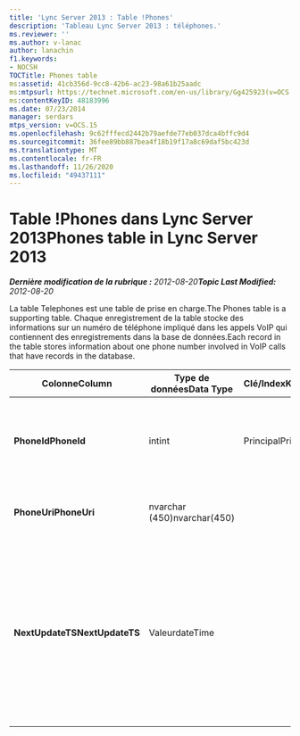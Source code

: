 ```yaml
---
title: 'Lync Server 2013 : Table !Phones'
description: 'Tableau Lync Server 2013 : téléphones.'
ms.reviewer: ''
ms.author: v-lanac
author: lanachin
f1.keywords:
- NOCSH
TOCTitle: Phones table
ms:assetid: 41cb356d-9cc8-42b6-ac23-98a61b25aadc
ms:mtpsurl: https://technet.microsoft.com/en-us/library/Gg425923(v=OCS.15)
ms:contentKeyID: 48183996
ms.date: 07/23/2014
manager: serdars
mtps_version: v=OCS.15
ms.openlocfilehash: 9c62fffecd2442b79aefde77eb037dca4bffc9d4
ms.sourcegitcommit: 36fee89bb887bea4f18b19f17a8c69daf5bc423d
ms.translationtype: MT
ms.contentlocale: fr-FR
ms.lasthandoff: 11/26/2020
ms.locfileid: "49437111"
---
```

# <a name="phones-table-in-lync-server-2013"></a><span data-ttu-id="c9615-103">Table !Phones dans Lync Server 2013</span><span class="sxs-lookup"><span data-stu-id="c9615-103">Phones table in Lync Server 2013</span></span>

<div data-xmlns="http://www.w3.org/1999/xhtml">

<div class="topic" data-xmlns="http://www.w3.org/1999/xhtml" data-msxsl="urn:schemas-microsoft-com:xslt" data-cs="https://msdn.microsoft.com/">

<div data-asp="https://msdn2.microsoft.com/asp">



</div>

<div id="mainSection">

<div id="mainBody"><span data-ttu-id="c9615-104">

<span> </span></span><span class="sxs-lookup"><span data-stu-id="c9615-104">

<span> </span></span></span>

<span data-ttu-id="c9615-105">_**Dernière modification de la rubrique :** 2012-08-20_</span><span class="sxs-lookup"><span data-stu-id="c9615-105">_**Topic Last Modified:** 2012-08-20_</span></span>

<span data-ttu-id="c9615-106">La table Telephones est une table de prise en charge.</span><span class="sxs-lookup"><span data-stu-id="c9615-106">The Phones table is a supporting table.</span></span> <span data-ttu-id="c9615-107">Chaque enregistrement de la table stocke des informations sur un numéro de téléphone impliqué dans les appels VoIP qui contiennent des enregistrements dans la base de données.</span><span class="sxs-lookup"><span data-stu-id="c9615-107">Each record in the table stores information about one phone number involved in VoIP calls that have records in the database.</span></span>


<table>
<colgroup>
<col style="width: 25%" />
<col style="width: 25%" />
<col style="width: 25%" />
<col style="width: 25%" />
</colgroup>
<thead>
<tr class="header">
<th><span data-ttu-id="c9615-108">Colonne</span><span class="sxs-lookup"><span data-stu-id="c9615-108">Column</span></span></th>
<th><span data-ttu-id="c9615-109">Type de données</span><span class="sxs-lookup"><span data-stu-id="c9615-109">Data Type</span></span></th>
<th><span data-ttu-id="c9615-110">Clé/Index</span><span class="sxs-lookup"><span data-stu-id="c9615-110">Key/Index</span></span></th>
<th><span data-ttu-id="c9615-111">Détails</span><span class="sxs-lookup"><span data-stu-id="c9615-111">Details</span></span></th>
</tr>
</thead>
<tbody>
<tr class="odd">
<td><p><span data-ttu-id="c9615-112"><strong>PhoneId</strong></span><span class="sxs-lookup"><span data-stu-id="c9615-112"><strong>PhoneId</strong></span></span></p></td>
<td><p><span data-ttu-id="c9615-113">int</span><span class="sxs-lookup"><span data-stu-id="c9615-113">int</span></span></p></td>
<td><p><span data-ttu-id="c9615-114">Principal</span><span class="sxs-lookup"><span data-stu-id="c9615-114">Primary</span></span></p></td>
<td><p><span data-ttu-id="c9615-115">Numéro unique identifiant ce téléphone.</span><span class="sxs-lookup"><span data-stu-id="c9615-115">Unique number identifying this phone.</span></span></p></td>
</tr>
<tr class="even">
<td><p><span data-ttu-id="c9615-116"><strong>PhoneUri</strong></span><span class="sxs-lookup"><span data-stu-id="c9615-116"><strong>PhoneUri</strong></span></span></p></td>
<td><p><span data-ttu-id="c9615-117">nvarchar (450)</span><span class="sxs-lookup"><span data-stu-id="c9615-117">nvarchar(450)</span></span></p></td>
<td><p> </p></td>
<td><p><span data-ttu-id="c9615-118">Numéro de téléphone.</span><span class="sxs-lookup"><span data-stu-id="c9615-118">Phone number.</span></span></p></td>
</tr>
<tr class="odd">
<td><p><span data-ttu-id="c9615-119"><strong>NextUpdateTS</strong></span><span class="sxs-lookup"><span data-stu-id="c9615-119"><strong>NextUpdateTS</strong></span></span></p></td>
<td><p><span data-ttu-id="c9615-120">Valeur</span><span class="sxs-lookup"><span data-stu-id="c9615-120">dateTime</span></span></p></td>
<td></td>
<td><p><span data-ttu-id="c9615-121">Horodatage (pour une utilisation interne uniquement).</span><span class="sxs-lookup"><span data-stu-id="c9615-121">Time stamp (for internal use only).</span></span></p>
<p><span data-ttu-id="c9615-122">Ce champ a été présenté dans Microsoft Lync Server 2013.</span><span class="sxs-lookup"><span data-stu-id="c9615-122">This field was introduced in Microsoft Lync Server 2013.</span></span></p></td>
</tr>
</tbody>
</table><span data-ttu-id="c9615-123">


</div>

<span> </span>

</div>

</div>

</span><span class="sxs-lookup"><span data-stu-id="c9615-123">


</div>

<span> </span>

</div>

</div>

</span></span></div>

